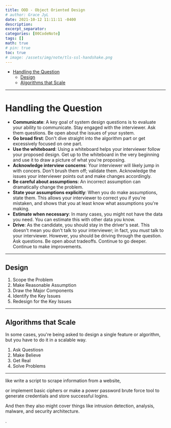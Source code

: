```yaml
---
title: OOD - Object Oriented Design
# author: Grace JyL
date: 2021-10-12 11:11:11 -0400
description:
excerpt_separator:
categories: [00CodeNote]
tags: []
math: true
# pin: true
toc: true
# image: /assets/img/note/tls-ssl-handshake.png
---
```



- [Handling the Question](#handling-the-question)
  - [Design](#design)
  - [Algorithms that Scale](#algorithms-that-scale)


---

# Handling the Question


* **Communicate**: A key goal of system design questions is to evaluate your ability to communicate. Stay engaged with the interviewer. Ask them questions. Be open about the issues of your system.
* **Go broad first**: Don't dive straight into the algorithm part or get excessively focused on one part.
* **Use the whiteboard**: Using a whiteboard helps your interviewer follow your proposed design. Get up to the whiteboard in the very beginning and use it to draw a picture of what you're proposing.
* **Acknowledge interview concerns**: Your interviewer will likely jump in with concers. Don't brush them off; validate them. Acknowledge the issues your interviewer points out and make changes accordingly.
* **Be careful about assumptions**: An incorrect assumption can dramatically change the problem.
* **State your assumptions explicitly**: When you do make assumptions, state them. This allows your interviewer to correct you if you're mistaken, and shows that you at least know what assumptions you're making.
* **Estimate when necessary**: In many cases, you might not have the data you need. You can estimate this with other data you know.
* **Drive**: As the candidate, you should stay in the driver's seat. This doesn't mean you don't talk to your interviewer; in fact, you _must_ talk to your interviewer. However, you should be driving through the question. Ask questions. Be open about tradeoffs. Continue to go deeper. Continue to make improvements.

---


## Design

1. Scope the Problem
2. Make Reasonable Assumption
3. Draw the Major Components
4. Identify the Key Issues
5. Redesign for the Key Issues

---


## Algorithms that Scale

In some cases, you're being asked to design a single feature or algorithm, but you have to do it in a scalable way.

1. Ask Questiosn
2. Make Believe
3. Get Real
4. Solve Problems


---


like write a script to scrape information from a website, 

or implement basic ciphers or make a power password brute force tool to generate credentials and store successful logins. 

And then they also might cover things like intrusion detection, analysis, malware, and security architecture.













.